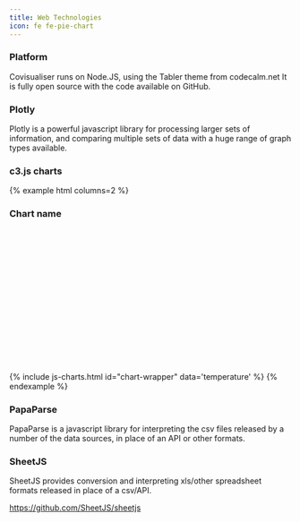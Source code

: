 ```yaml
---
title: Web Technologies
icon: fe fe-pie-chart
---
```


### Platform

Covisualiser runs on Node.JS, using the Tabler theme from codecalm.net
It is fully open source with the code available on GitHub.

### Plotly

Plotly is a powerful javascript library for processing larger sets of information, and comparing multiple sets of data with a huge range of graph types available.

### c3.js charts 

{% example html columns=2 %}
<div class="card">
	<div class="card-header">
		<h3 class="card-title">Chart name</h3>
	</div>
	<div class="card-body">
		<div id="chart-wrapper" style="height: 16rem"></div>
	</div>
</div>
{% include js-charts.html id="chart-wrapper" data='temperature' %}
{% endexample %}

### PapaParse

PapaParse is a javascript library for interpreting the csv files released by a number of the data sources, in place of an API or other formats.

### SheetJS

SheetJS provides conversion and interpreting xls/other spreadsheet formats released in place of a csv/API.

https://github.com/SheetJS/sheetjs